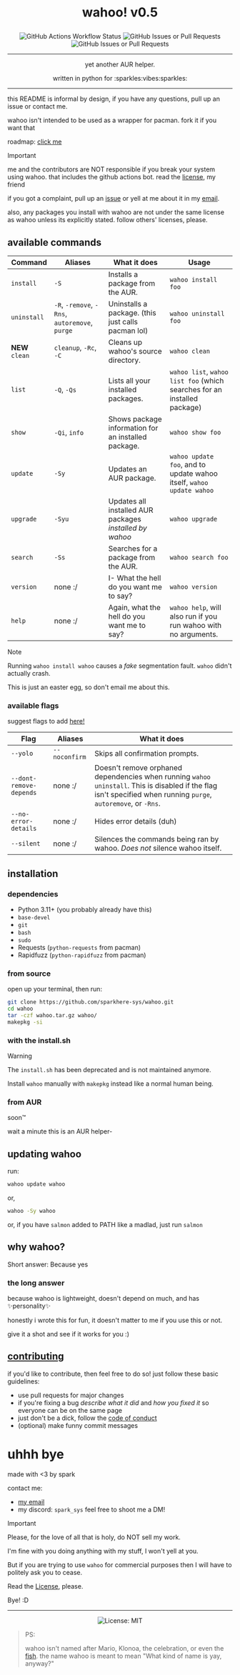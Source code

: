 # <p align=center>wahoo! v0.5</p>

<p align=center>
<img alt="GitHub Actions Workflow Status" src="https://img.shields.io/github/actions/workflow/status/sparkhere-sys/wahoo/main.yml?branch=main&style=for-the-badge&logo=github-actions&logoColor=black&label=build&labelColor=white&color=%23b7bdf8&link=https%3A%2F%2Fgithub.com%2Fsparkhere-sys%2Fwahoo%2Fblob%2Fmain%2F.github%2Fworkflows%2Fmain.yml">
<img alt="GitHub Issues or Pull Requests" src="https://img.shields.io/github/issues/sparkhere-sys/wahoo?style=for-the-badge&logo=github&logoColor=black&label=issues&labelColor=white&color=%23f38ba8">
<img alt="GitHub Issues or Pull Requests" src="https://img.shields.io/github/issues-pr/sparkhere-sys/wahoo?style=for-the-badge&logo=git&logoColor=black&label=pull%20requests&labelColor=white&color=%23a6e3a1">
</p>

___

<p align=center>yet another AUR helper.</p>

<p align=center>written in python for :sparkles:vibes:sparkles:</p>

___

this README is informal by design, if you have any questions, pull up an issue or contact me.

wahoo isn't intended to be used as a wrapper for pacman. fork it if you want that

roadmap: [click me](./ROADMAP.md)

> [!IMPORTANT]
> me and the contributors are NOT responsible if you break your system using wahoo. that includes the github actions bot. read the [license](./LICENSE), my friend
> 
> if you got a complaint, pull up an [issue](https://github.com/sparkhere-sys/wahoo/issues) or yell at me about it in my [email](mailto:spark-aur@proton.me).
>
> also, any packages you install with wahoo are not under the same license as wahoo unless its explicitly stated. follow others' licenses, please.

## available commands

| Command | Aliases | What it does | Usage |
|---------|---------|--------------|-------|
| `install` | `-S` | Installs a package from the AUR. | `wahoo install foo` |
| `uninstall` | `-R`, `-remove`, `-Rns`, `autoremove`, `purge` | Uninstalls a package. (this just calls pacman lol) | `wahoo uninstall foo` |
| **NEW** `clean` | `cleanup`, `-Rc`, `-C` | Cleans up wahoo's source directory. | `wahoo clean` |
| `list` | `-Q`, `-Qs` | Lists all your installed packages. | `wahoo list`, `wahoo list foo` (which searches for an installed package) |
| `show` | `-Qi`, `info` | Shows package information for an installed package. | `wahoo show foo` |
| `update` | `-Sy` | Updates an AUR package. | `wahoo update foo`, and to update wahoo itself, `wahoo update wahoo` |
| `upgrade` | `-Syu` | Updates all installed AUR packages *installed by wahoo* | `wahoo upgrade` |
| `search` | `-Ss` | Searches for a package from the AUR. | `wahoo search foo` |
| `version` | none :/ | I- What the hell do you want me to say? | `wahoo version` |
| `help` | none :/ | Again, what the hell do you want me to say? | `wahoo help`, will also run if you run wahoo with no arguments. |

> [!NOTE] 
>
> Running `wahoo install wahoo` causes a *fake* segmentation fault. `wahoo` didn't actually crash.
>
> This is just an easter egg, so don't email me about this.

### available flags

suggest flags to add [here!](https://github.com/sparkhere-sys/wahoo/issues/1)

| Flag | Aliases | What it does |
|------|---------|--------------|
| `--yolo` | `--noconfirm` | Skips all confirmation prompts. |
| `--dont-remove-depends` | none :/ | Doesn't remove orphaned dependencies when running `wahoo uninstall`. This is disabled if the flag isn't specified when running `purge`, `autoremove`, or `-Rns`. |
| `--no-error-details` | none :/ | Hides error details (duh) |
| `--silent` | none :/ | Silences the commands being ran by wahoo. *Does not* silence wahoo itself. |

## installation
### dependencies

- Python 3.11+ (you probably already have this)
- `base-devel`
- `git`
- `bash`
- `sudo`
- Requests (`python-requests` from pacman)
- Rapidfuzz (`python-rapidfuzz` from pacman)

### from source

open up your terminal, then run:
```bash
git clone https://github.com/sparkhere-sys/wahoo.git
cd wahoo
tar -czf wahoo.tar.gz wahoo/
makepkg -si
```

### with the install.sh
> [!WARNING]
>
> The `install.sh` has been deprecated and is not maintained anymore.
>
> Install `wahoo` manually with `makepkg` instead like a normal human being.

### from AUR
soon™️

wait a minute this is an AUR helper-

## updating wahoo
run:

```bash
wahoo update wahoo
```

or,

```bash
wahoo -Sy wahoo
```

or, if you have `salmon` added to PATH like a madlad, just run `salmon`

## why wahoo?

Short answer: Because yes

### the long answer

because wahoo is lightweight, doesn't depend on much, and has :sparkles:personality:sparkles:

honestly i wrote this for fun, it doesn't matter to me if you use this or not.

give it a shot and see if it works for you :)

## [contributing](./CONTRIBUTING.md)

if you'd like to contribute, then feel free to do so!
just follow these basic guidelines:

- use pull requests for major changes
- if you're fixing a bug *describe what it did* and *how you fixed it* so everyone can be on the same page
- just don't be a dick, follow the [code of conduct](./CODE_OF_CONDUCT.md)
- (optional) make funny commit messages

# uhhh bye
made with <3 by spark

contact me:

- [my email](mailto:spark-aur@proton.me)
- my discord: `spark_sys` feel free to shoot me a DM!

> [!IMPORTANT]
> 
> Please, for the love of all that is holy, do NOT sell my work.
> 
> I'm fine with you doing anything with my stuff, I won't yell at you.
> 
> But if you are trying to use `wahoo` for commercial purposes then I will have to politely ask you to cease.
>
> Read the [License](./LICENSE), please.
> 
> Bye! :D

___

<p align=center><img alt="License: MIT" src="https://img.shields.io/badge/license-mit-blue?style=for-the-badge&labelColor=white&color=%2374c7ec"></img></p>


> PS: 
>
> wahoo isn't named after Mario, Klonoa, the celebration, or even the [fish](https://en.wikipedia.org/wiki/Wahoo). the name wahoo is meant to mean "What kind of name is yay, anyway?"
